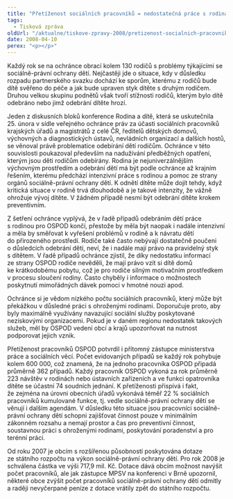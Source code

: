 ```yaml
---
title: "Přetíženost sociálních pracovníků = nedostatečná práce s rodinami"
tags:
  - Tisková zpráva
oldUrl: "/aktualne/tiskove-zpravy-2008/pretizenost-socialnich-pracovniku-nedostatecna-prace-s-rodinami"
date: 2008-04-10
perex: "<p></p>"
---
```


<!-- imported from the old website -->

<p class="Normln-web">Každý rok se na ochránce obrací kolem 130 rodičů s problémy týkajícími se sociálně-právní ochrany dětí. Nejčastěji jde o situace, kdy v důsledku rozpadu partnerského svazku dochází ke sporům, kterému z rodičů bude dítě svěřeno do péče a jak bude upraven styk dítěte s druhým rodičem. Druhou velkou skupinu podnětů však tvoří stížnosti rodičů, kterým bylo dítě odebráno nebo jimž odebrání dítěte hrozí.</p><p class="Normln-web">Jeden z diskusních bloků konference Rodina a dítě, která se uskutečnila 25. února v sídle veřejného ochránce práv za účasti sociálních pracovníků krajských úřadů a magistrátů z celé ČR, ředitelů dětských domovů, výchovných a diagnostických ústavů, nevládních organizací a dalších hostů, se věnoval právě problematice odebírání dětí rodičům. Ochránce v této souvislosti poukazoval především na nadužívání předběžných opatření, kterým jsou děti rodičům odebírány. Rodina je nejuniverzálnějším výchovným prostředím a odebrání dětí má být podle ochránce až krajním řešením, kterému předchází intenzivní práce s rodinou a pomoc ze strany orgánů sociálně-právní ochrany dětí. K odnětí dítěte může dojít tehdy, když kritická situace v rodině trvá dlouhodobě a je takové intenzity, že vážně ohrožuje vývoj dítěte. V žádném případě nesmí být odebrání dítěte krokem preventivním.</p><p class="Normln-web">Z šetření ochránce vyplývá, že v řadě případů odebráním dětí práce s rodinou pro OSPOD končí, přestože by měla být naopak i nadále intenzivní a měla by směřovat k vyřešení problémů v rodině a k návratu dětí do přirozeného prostředí. Rodiče také často nebývají dostatečně poučeni o důsledcích odebrání dětí, neví, že i nadále mají právo na pravidelný styk s dítětem. V řadě případů ochránce zjistil, že díky nedostatku informací ze strany OSPOD rodiče nevěděli, že mají právo vzít si dítě domů ke krátkodobému pobytu, což je pro rodiče silným motivačním prostředkem v procesu sloučení rodiny. Často chyběly i informace o možnostech poskytnutí mimořádných dávek pomoci v hmotné nouzi apod.</p><p class="Normln-web">Ochránce si je vědom nízkého počtu sociálních pracovníků, který může být překážkou v důsledné práci s ohroženými rodinami. Doporučuje proto, aby byly maximálně využívány navazující sociální služby poskytované neziskovými organizacemi. Pokud je v daném regionu nedostatek takových služeb, měl by OSPOD vedení obcí a krajů upozorňovat na nutnost podporovat jejich vznik.</p><p class="Normln-web">Přetíženost pracovníků OSPOD potvrdil i přítomný zástupce ministerstva práce a sociálních věcí. Počet evidovaných případů se každý rok pohybuje kolem 600 000, což znamená, že na jednoho pracovníka OSPOD připadá průměrně 362 případů. Každý pracovník OSPOD vykoná za rok průměrně 223 návštěv v rodinách nebo ústavních zařízeních a ve funkci opatrovníka dítěte se účastní 74 soudních jednání. K přetíženosti přispívá i fakt, že zejména na úrovni obecních úřadů vykonává téměř 22 % sociálních pracovníků kumulované funkce, tj. vedle sociálně-právní ochrany dětí se věnují i dalším agendám. V důsledku této situace jsou pracovníci sociálně-právní ochrany dětí schopni zajišťovat činnost pouze v minimálním zákonném rozsahu a nemají prostor a čas pro preventivní činnost, soustavnou práci s ohroženými rodinami, poskytování poradenství a pro terénní práci.</p><p class="Normln-web">Od roku 2007 je obcím s rozšířenou působností poskytována dotaze ze státního rozpočtu na výkon sociálně-právní ochrany dětí. Pro rok 2008 je schválena částka ve výši 717,9 mil. Kč. Dotace dává obcím možnost navýšit počet pracovníků, ale jak zástupce MPSV na konferenci v Brně upozornil, některé obce zvýšit počet pracovníků sociálně-právní ochrany dětí odmítly a raději nevyčerpané peníze z dotace vrátily zpět do státního rozpočtu.</p><p class="Normln"> </p><p class="Normln"> </p>
